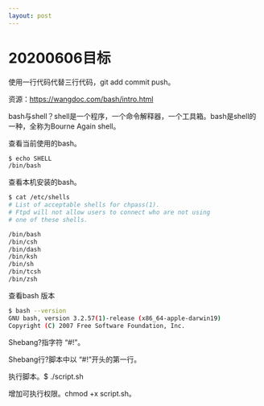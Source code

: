 ```yaml
---
layout: post
---
```

# 20200606目标

使用一行代码代替三行代码，git add commit push。

资源：https://wangdoc.com/bash/intro.html

bash与shell？shell是一个程序，一个命令解释器，一个工具箱。bash是shell的一种，全称为Bourne Again shell。

查看当前使用的bash。

```bash
$ echo SHELL   
/bin/bash
```

查看本机安装的bash。

```bash
$ cat /etc/shells
# List of acceptable shells for chpass(1).
# Ftpd will not allow users to connect who are not using
# one of these shells.

/bin/bash
/bin/csh
/bin/dash
/bin/ksh
/bin/sh
/bin/tcsh
/bin/zsh
```

查看bash 版本

```bash
$ bash --version
GNU bash, version 3.2.57(1)-release (x86_64-apple-darwin19)
Copyright (C) 2007 Free Software Foundation, Inc.
```

Shebang?指字符 “#!”。

Shebang行?脚本中以 “#!”开头的第一行。

执行脚本。$ ./script.sh

增加可执行权限。chmod +x script.sh。

